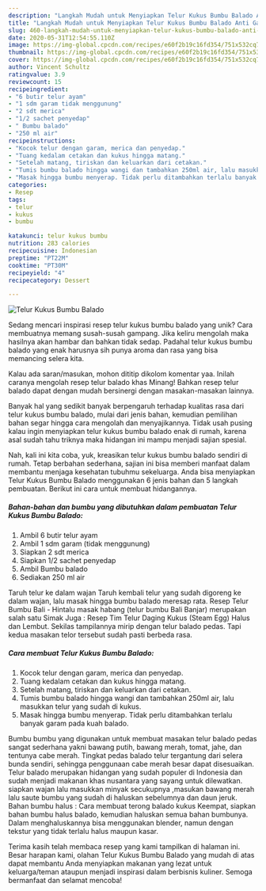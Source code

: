```yaml
---
description: "Langkah Mudah untuk Menyiapkan Telur Kukus Bumbu Balado Anti Gagal"
title: "Langkah Mudah untuk Menyiapkan Telur Kukus Bumbu Balado Anti Gagal"
slug: 460-langkah-mudah-untuk-menyiapkan-telur-kukus-bumbu-balado-anti-gagal
date: 2020-05-31T12:54:55.110Z
image: https://img-global.cpcdn.com/recipes/e60f2b19c16fd354/751x532cq70/telur-kukus-bumbu-balado-foto-resep-utama.jpg
thumbnail: https://img-global.cpcdn.com/recipes/e60f2b19c16fd354/751x532cq70/telur-kukus-bumbu-balado-foto-resep-utama.jpg
cover: https://img-global.cpcdn.com/recipes/e60f2b19c16fd354/751x532cq70/telur-kukus-bumbu-balado-foto-resep-utama.jpg
author: Vincent Schultz
ratingvalue: 3.9
reviewcount: 15
recipeingredient:
- "6 butir telur ayam"
- "1 sdm garam tidak menggunung"
- "2 sdt merica"
- "1/2 sachet penyedap"
- " Bumbu balado"
- "250 ml air"
recipeinstructions:
- "Kocok telur dengan garam, merica dan penyedap."
- "Tuang kedalam cetakan dan kukus hingga matang."
- "Setelah matang, tiriskan dan keluarkan dari cetakan."
- "Tumis bumbu balado hingga wangi dan tambahkan 250ml air, lalu masukkan telur yang sudah di kukus."
- "Masak hingga bumbu menyerap. Tidak perlu ditambahkan terlalu banyak garam pada kuah balado."
categories:
- Resep
tags:
- telur
- kukus
- bumbu

katakunci: telur kukus bumbu 
nutrition: 283 calories
recipecuisine: Indonesian
preptime: "PT22M"
cooktime: "PT30M"
recipeyield: "4"
recipecategory: Dessert

---
```



![Telur Kukus Bumbu Balado](https://img-global.cpcdn.com/recipes/e60f2b19c16fd354/751x532cq70/telur-kukus-bumbu-balado-foto-resep-utama.jpg)

Sedang mencari inspirasi resep telur kukus bumbu balado yang unik? Cara membuatnya memang susah-susah gampang. Jika keliru mengolah maka hasilnya akan hambar dan bahkan tidak sedap. Padahal telur kukus bumbu balado yang enak harusnya sih punya aroma dan rasa yang bisa memancing selera kita.

Kalau ada saran/masukan, mohon dititip dikolom komentar yaa. Inilah caranya mengolah resep telur balado khas Minang! Bahkan resep telur balado dapat dengan mudah bersinergi dengan masakan-masakan lainnya.

Banyak hal yang sedikit banyak berpengaruh terhadap kualitas rasa dari telur kukus bumbu balado, mulai dari jenis bahan, kemudian pemilihan bahan segar hingga cara mengolah dan menyajikannya. Tidak usah pusing kalau ingin menyiapkan telur kukus bumbu balado enak di rumah, karena asal sudah tahu triknya maka hidangan ini mampu menjadi sajian spesial.


Nah, kali ini kita coba, yuk, kreasikan telur kukus bumbu balado sendiri di rumah. Tetap berbahan sederhana, sajian ini bisa memberi manfaat dalam membantu menjaga kesehatan tubuhmu sekeluarga. Anda bisa menyiapkan Telur Kukus Bumbu Balado menggunakan 6 jenis bahan dan 5 langkah pembuatan. Berikut ini cara untuk membuat hidangannya.

<!--inarticleads1-->

##### Bahan-bahan dan bumbu yang dibutuhkan dalam pembuatan Telur Kukus Bumbu Balado:

1. Ambil 6 butir telur ayam
1. Ambil 1 sdm garam (tidak menggunung)
1. Siapkan 2 sdt merica
1. Siapkan 1/2 sachet penyedap
1. Ambil  Bumbu balado
1. Sediakan 250 ml air


Taruh telur ke dalam wajan Taruh kembali telur yang sudah digoreng ke dalam wajan, lalu masak hingga bumbu balado meresap rata. Resep Telur Bumbu Bali - Hintalu masak habang (telur bumbu Bali Banjar) merupakan salah satu Simak Juga : Resep Tim Telur Daging Kukus (Steam Egg) Halus dan Lembut. Sekilas tampilannya mirip dengan telur balado pedas. Tapi kedua masakan telor tersebut sudah pasti berbeda rasa. 

<!--inarticleads2-->

##### Cara membuat Telur Kukus Bumbu Balado:

1. Kocok telur dengan garam, merica dan penyedap.
1. Tuang kedalam cetakan dan kukus hingga matang.
1. Setelah matang, tiriskan dan keluarkan dari cetakan.
1. Tumis bumbu balado hingga wangi dan tambahkan 250ml air, lalu masukkan telur yang sudah di kukus.
1. Masak hingga bumbu menyerap. Tidak perlu ditambahkan terlalu banyak garam pada kuah balado.


Bumbu bumbu yang digunakan untuk membuat masakan telur balado pedas sangat sederhana yakni bawang putih, bawang merah, tomat, jahe, dan tentunya cabe merah. Tingkat pedas balado telur tergantung dari selera bunda sendiri, sehingga penggunaan cabe merah besar dapat disesuaikan. Telur balado merupakan hidangan yang sudah populer di Indonesia dan sudah menjadi makanan khas nusantara yang sayang untuk dilewatkan. siapkan wajan lalu masukkan minyak secukupnya ,masukan bawang merah lalu saute bumbu yang sudah di haluskan sebelumnya dan daun jeruk. Bahan bumbu halus : Cara membuat terong balado kukus Keempat, siapkan bahan bumbu halus balado, kemudian haluskan semua bahan bumbunya. Dalam menghaluskannya bisa menggunakan blender, namun dengan tekstur yang tidak terlalu halus maupun kasar. 

Terima kasih telah membaca resep yang kami tampilkan di halaman ini. Besar harapan kami, olahan Telur Kukus Bumbu Balado yang mudah di atas dapat membantu Anda menyiapkan makanan yang lezat untuk keluarga/teman ataupun menjadi inspirasi dalam berbisnis kuliner. Semoga bermanfaat dan selamat mencoba!
